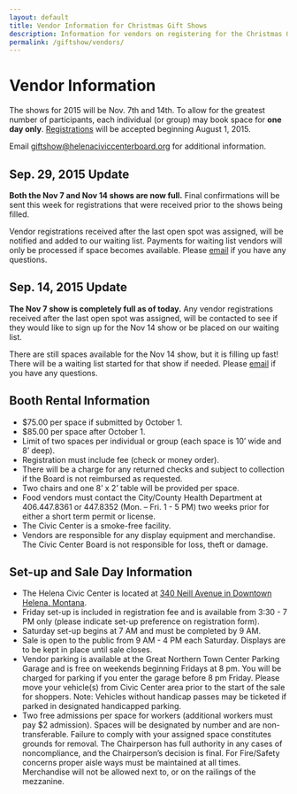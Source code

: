 ```yaml
---
layout: default
title: Vendor Information for Christmas Gift Shows
description: Information for vendors on registering for the Christmas Gift Shows.
permalink: /giftshow/vendors/
---
```


# Vendor Information

The shows for 2015 will be Nov. 7th and 14th. To allow for the greatest number of participants, each individual (or group) may book space for **one day only**. [Registrations](/giftshow/2015-helena-civic-center-gift-show.pdf) will be accepted beginning August 1, 2015.

Email <giftshow@helenaciviccenterboard.org> for additional information.

## Sep. 29, 2015 Update

**Both the Nov 7 and Nov 14 shows are now full.** Final confirmations will be sent this week for registrations that were received prior to the shows being filled.

Vendor registrations received after the last open spot was assigned, will be notified and added to our waiting list. Payments for waiting list vendors will only be processed if space becomes available. Please [email](mailto:giftshow@helenaciviccenterboard.org) if you have any questions.

## Sep. 14, 2015 Update

**The Nov 7 show is completely full as of today.** Any vendor registrations received after the last open spot was assigned, will be contacted to see if they would like to sign up for the Nov 14 show or be placed on our waiting list.

There are still spaces available for the Nov 14 show, but it is filling up fast! There will be a waiting list started for that show if needed. Please [email](mailto:giftshow@helenaciviccenterboard.org) if you have any questions.

## Booth Rental Information

* $75.00 per space if submitted by October 1.
* $85.00 per space after October 1.
* Limit of two spaces per individual or group (each space is 10’ wide and 8’ deep).
* Registration must include fee (check or money order).
* There will be a charge for any returned checks and subject to collection if the Board is not reimbursed as requested.
* Two chairs and one 8’ x 2’ table will be provided per space.
* Food vendors must contact the City/County Health Department at 406.447.8361 or 447.8352 (Mon. – Fri. 1 - 5 PM) two weeks prior for either a short term permit or license.
* The Civic Center is a smoke-free facility.
* Vendors are responsible for any display equipment and merchandise. The Civic Center Board is not responsible for loss, theft or damage.

## Set-up and Sale Day Information

* The Helena Civic Center is located at [340 Neill Avenue in Downtown Helena, Montana](http://www.helenaciviccenter.com/location-and-parking.html#c49).
* Friday set-up is included in registration fee and is available from 3:30 - 7 PM only (please indicate set-up preference on registration form).
* Saturday set-up begins at 7 AM and must be completed by 9 AM.
* Sale is open to the public from 9 AM - 4 PM each Saturday. Displays are to be kept in place until sale closes.
* Vendor parking is available at the Great Northern Town Center Parking Garage and is free on weekends beginning Fridays at 8 pm. You will be charged for parking if you enter the garage before 8 pm Friday. Please move your vehicle(s) from Civic Center area prior to the start of the sale for shoppers. Note: Vehicles without handicap passes may be ticketed if parked in designated handicapped parking.
* Two free admissions per space for workers (additional workers must pay $2 admission). Spaces will be designated by number and are non-transferable. Failure to comply with your assigned space constitutes grounds for removal. The Chairperson has full authority in any cases of noncompliance, and the Chairperson’s decision is final. For Fire/Safety concerns proper aisle ways must be maintained at all times. Merchandise will not be allowed next to, or on the railings of the mezzanine.
